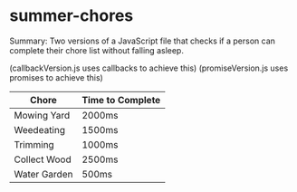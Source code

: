 # summer-chores
Summary:
Two versions of a JavaScript file that checks if a person can complete their chore list without falling asleep.

(callbackVersion.js uses callbacks to achieve this)
(promiseVersion.js uses promises to achieve this)
 


|     Chore    | Time to Complete |
|--------------|------------------|
|  Mowing Yard |     2000ms       |
|  Weedeating  |     1500ms       |
|   Trimming   |     1000ms       |
| Collect Wood |     2500ms       |
| Water Garden |      500ms       |

